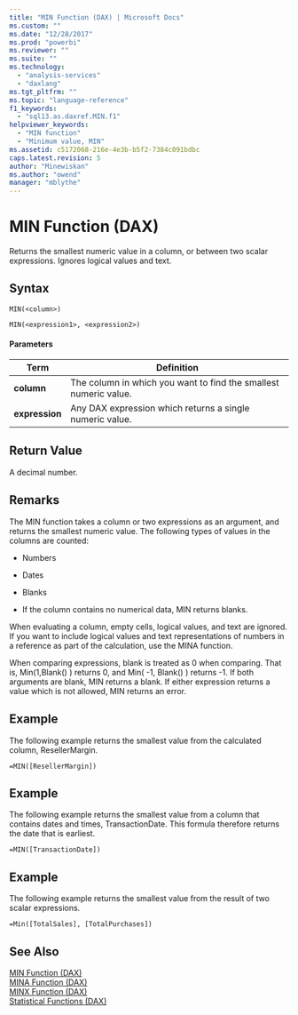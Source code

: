 ```yaml
---
title: "MIN Function (DAX) | Microsoft Docs"
ms.custom: ""
ms.date: "12/28/2017"
ms.prod: "powerbi"
ms.reviewer: ""
ms.suite: ""
ms.technology: 
  - "analysis-services"
  - "daxlang"
ms.tgt_pltfrm: ""
ms.topic: "language-reference"
f1_keywords: 
  - "sql13.as.daxref.MIN.f1"
helpviewer_keywords: 
  - "MIN function"
  - "Minimum value, MIN"
ms.assetid: c5172068-216e-4e3b-b5f2-7384c091bdbc
caps.latest.revision: 5
author: "Minewiskan"
ms.author: "owend"
manager: "mblythe"
---
```

# MIN Function (DAX)
Returns the smallest numeric value in a column, or between two scalar expressions. Ignores logical values and text.  
  
## Syntax  
  
```  
MIN(<column>)  
```  

```  
MIN(<expression1>, <expression2>)
```  

#### Parameters  
  
|Term|Definition|  
|--------|--------------|  
|**column**|The column in which you want to find the smallest numeric value.|  
|**expression**|Any DAX expression which returns a single numeric value.|  
  
## Return Value  
A decimal number.  
  
## Remarks  
The MIN function takes a column or two expressions as an argument, and returns the smallest numeric value. The following types of values in the columns are counted:  
  
-   Numbers  
  
-   Dates  

-   Blanks
  
-   If the column contains no numerical data, MIN returns blanks.  
  
When evaluating a column, empty cells, logical values, and text are ignored. If you want to include logical values and text representations of numbers in a reference as part of the calculation, use the MINA function.  

When comparing expressions, blank is treated as 0 when comparing. That is, Min(1,Blank() ) returns 0, and Min( -1, Blank() ) returns -1. If both arguments are blank, MIN returns a blank. If either expression returns a value which is not allowed, MIN returns an error.
  
## Example  
The following example returns the smallest value from the calculated column, ResellerMargin.  
  
```  
=MIN([ResellerMargin])  
```  
  
## Example  
The following example returns the smallest value from a column that contains dates and times, TransactionDate. This formula therefore returns the date that is earliest.  
  
```  
=MIN([TransactionDate])  
```  

## Example  
The following example returns the smallest value from the result of two scalar expressions.  
  
```  
=Min([TotalSales], [TotalPurchases]) 
```  

  
## See Also  
[MIN Function &#40;DAX&#41;](../DAX/min-function-dax.md)  
[MINA Function &#40;DAX&#41;](../DAX/mina-function-dax.md)  
[MINX Function &#40;DAX&#41;](../DAX/minx-function-dax.md)  
[Statistical Functions &#40;DAX&#41;](../DAX/statistical-functions-dax.md)  
  
